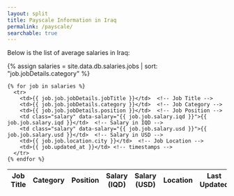 ```yaml
---
layout: split
title: Payscale Information in Iraq
permalink: /payscale/
searchable: true  
---
```




<p>Below is the list of average salaries in Iraq:</p>
<table>
  <thead>
    <tr>
      <th>Job Title</th>
      <th>Category</th>
      <th>Position</th>
      <th>Salary (IQD)</th>
       <th>Salary (USD)</th>
      <th>Location</th>
      <th>Last Updated</th>
    </tr>
  </thead>
  <tbody>
    {% assign salaries = site.data.db.salaries.jobs | sort: "job.jobDetails.category" %}  <!-- Load the job data from the salaries.json -->

    {% for job in salaries %}
      <tr>
        <td>{{ job.job.jobDetails.jobTitle }}</td>  <!-- Job Title -->
        <td>{{ job.job.jobDetails.category }}</td>  <!-- Job Category -->
        <td>{{ job.job.jobDetails.position }}</td>  <!-- Job Position -->
        <td class="salary" data-salary="{{ job.job.salary.iqd }}">{{ job.job.salary.iqd }}</td>  <!-- Salary in IQD -->
        <td class="salary" data-salary="{{ job.job.salary.usd }}">{{ job.job.salary.usd }}</td>  <!-- Salary in USD -->
        <td>{{ job.job.location.city }}</td>  <!-- Job Location -->
        <td>{{ job.updated_at }}</td> <!-- timestamps -->
      </tr>
    {% endfor %}
  </tbody>
</table>


<!-- Include the JavaScript file -->

<script src="{{ '/assets/js/scripts.js' | relative_url }}"></script>



